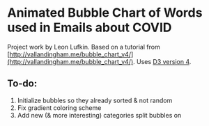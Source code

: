 # Animated Bubble Chart of Words used in Emails about COVID

Project work by Leon Lufkin.
Based on a tutorial from [http://vallandingham.me/bubble_chart_v4/](http://vallandingham.me/bubble_chart_v4/).
Uses [D3 version 4](https://d3js.org/).

## To-do:
1. Initialize bubbles so they already sorted & not random
2. Fix gradient coloring scheme
3. Add new (& more interesting) categories split bubbles on
